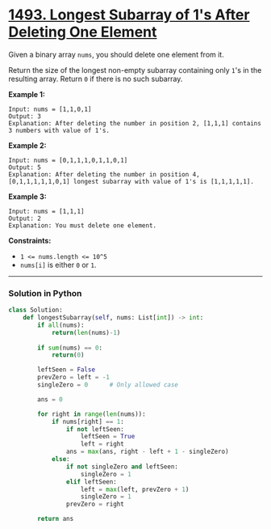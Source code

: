 # [1493. Longest Subarray of 1's After Deleting One Element](https://leetcode.com/problems/longest-subarray-of-1s-after-deleting-one-element/description/?envType=daily-question&envId=2025-08-24)

Given a binary array <code>nums</code>, you should delete one element from it.

Return the size of the longest non-empty subarray containing only <code>1</code>'s in the resulting array. Return <code>0</code> if there is no such subarray.

**Example 1:** 

```
Input: nums = [1,1,0,1]
Output: 3
Explanation: After deleting the number in position 2, [1,1,1] contains 3 numbers with value of 1's.
```

**Example 2:** 

```
Input: nums = [0,1,1,1,0,1,1,0,1]
Output: 5
Explanation: After deleting the number in position 4, [0,1,1,1,1,1,0,1] longest subarray with value of 1's is [1,1,1,1,1].
```

**Example 3:** 

```
Input: nums = [1,1,1]
Output: 2
Explanation: You must delete one element.
```

**Constraints:** 

- <code>1 <= nums.length <= 10^5</code>
- <code>nums[i]</code> is either <code>0</code> or <code>1</code>.

---

### Solution in Python

```python
class Solution:
    def longestSubarray(self, nums: List[int]) -> int:
        if all(nums):
            return(len(nums)-1)
        
        if sum(nums) == 0:
            return(0)

        leftSeen = False
        prevZero = left = -1
        singleZero = 0      # Only allowed case

        ans = 0

        for right in range(len(nums)):
            if nums[right] == 1:
                if not leftSeen:
                    leftSeen = True
                    left = right
                ans = max(ans, right - left + 1 - singleZero)
            else:
                if not singleZero and leftSeen:
                    singleZero = 1
                elif leftSeen:
                    left = max(left, prevZero + 1)
                    singleZero = 1
                prevZero = right

        return ans
```